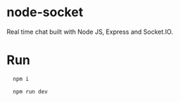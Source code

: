 # node-socket

Real time chat built with Node JS, Express and Socket.IO.

# Run
```bash
  npm i
```

```bash
  npm run dev
```
